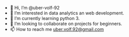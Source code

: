 - 👋 Hi, I’m @uber-volf-92
- 👀 I’m interested in data analytics an web development.
- 🌱 I’m currently learning python 3.
- 💞️ I’m looking to collaborate on projects for beginners.
- 📫 How to reach me uber.volf.92@gmail.com

<!---
uber-volf-92/uber-volf-92 is a ✨ special ✨ repository because its `README.md` (this file) appears on your GitHub profile.
You can click the Preview link to take a look at your changes.
--->
